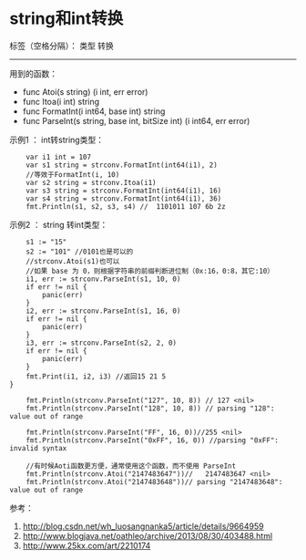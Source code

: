 ﻿# string和int转换

标签（空格分隔）： 类型 转换

---
用到的函数：

 - func Atoi(s string) (i int, err error)
 - func Itoa(i int) string
 - func FormatInt(i int64, base int) string
 - func ParseInt(s string, base int, bitSize int) (i int64, err error)

示例1 ：
int转string类型：

```
	var i1 int = 107
	var s1 string = strconv.FormatInt(int64(i1), 2)
	//等效于FormatInt(i, 10)
	var s2 string = strconv.Itoa(i1)
	var s3 string = strconv.FormatInt(int64(i1), 16)
	var s4 string = strconv.FormatInt(int64(i1), 36)
	fmt.Println(s1, s2, s3, s4) //	1101011 107 6b 2z
```

示例2 ：
string 转int类型：
```
	s1 := "15"
	s2 := "101" //0101也是可以的
	//strconv.Atoi(s1)也可以
	//如果 base 为 0，则根据字符串的前缀判断进位制（0x:16，0:8，其它:10）
	i1, err := strconv.ParseInt(s1, 10, 0)
	if err != nil {
		panic(err)
	}
	i2, err := strconv.ParseInt(s1, 16, 0)
	if err != nil {
		panic(err)
	}
	i3, err := strconv.ParseInt(s2, 2, 0)
	if err != nil {
		panic(err)
	}
	fmt.Print(i1, i2, i3) //返回15 21 5
}

```

```
	fmt.Println(strconv.ParseInt("127", 10, 8)) // 127 <nil>
	fmt.Println(strconv.ParseInt("128", 10, 8)) // parsing "128": value out of range
```

```
	fmt.Println(strconv.ParseInt("FF", 16, 0))//255 <nil>
	fmt.Println(strconv.ParseInt("0xFF", 16, 0)) //parsing "0xFF": invalid syntax
```

```
    //有时候Aoti函数更方便，通常使用这个函数，而不使用 ParseInt
	fmt.Println(strconv.Atoi("2147483647"))//	2147483647 <nil>
	fmt.Println(strconv.Atoi("2147483648"))// parsing "2147483648": value out of range
```

参考：
 1. http://blog.csdn.net/wh_luosangnanka5/article/details/9664959 
 2. http://www.blogjava.net/oathleo/archive/2013/08/30/403488.html
 3. http://www.25kx.com/art/2210174
 